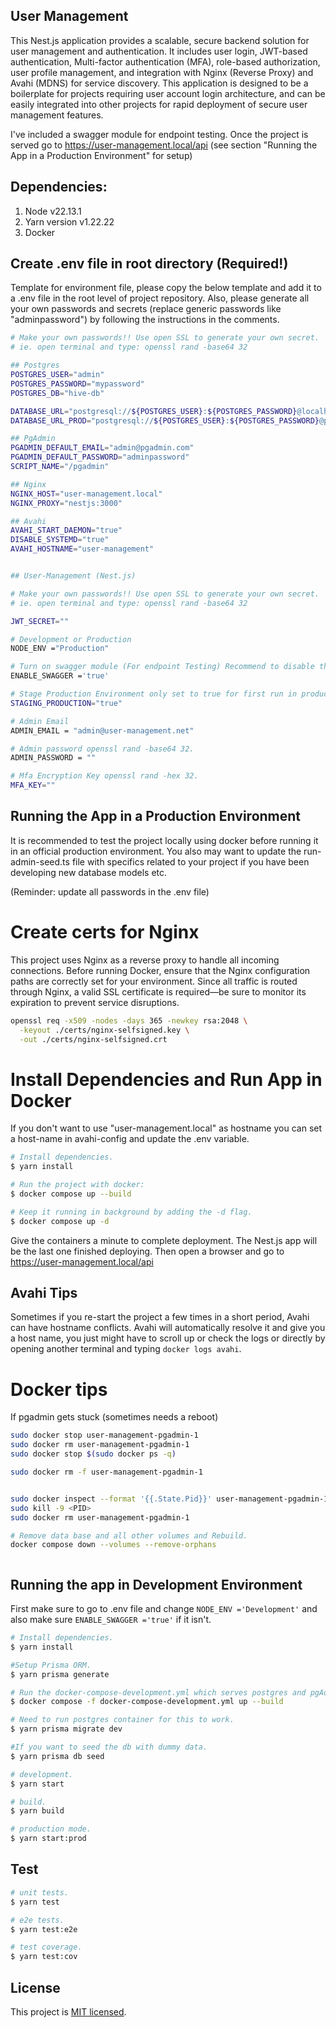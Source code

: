 ## User Management

This Nest.js application provides a scalable, secure backend solution for user management and authentication. It includes user login, JWT-based authentication, Multi-factor authentication (MFA), role-based authorization, user profile management, and integration with Nginx (Reverse Proxy) and Avahi (MDNS) for service discovery. This application is designed to be a boilerplate for projects requiring user account login architecture, and can be easily integrated into other projects for rapid deployment of secure user management features.

I've included a swagger module for endpoint testing. Once the project is served go to https://user-management.local/api (see section "Running the App in a Production Environment" for setup)

## Dependencies:

1. Node v22.13.1
2. Yarn version v1.22.22
3. Docker

## Create .env file in root directory (Required!)

Template for environment file, please copy the below template and add it to a .env file in the root level of project repository. Also, please generate all your own passwords and secrets (replace generic passwords like "adminpassword") by following the instructions in the comments.

```bash
# Make your own passwords!! Use open SSL to generate your own secret.
# ie. open terminal and type: openssl rand -base64 32

## Postgres
POSTGRES_USER="admin"
POSTGRES_PASSWORD="mypassword"
POSTGRES_DB="hive-db"

DATABASE_URL="postgresql://${POSTGRES_USER}:${POSTGRES_PASSWORD}@localhost:5432/${POSTGRES_DB}"
DATABASE_URL_PROD="postgresql://${POSTGRES_USER}:${POSTGRES_PASSWORD}@postgres:5432/${POSTGRES_DB}"

## PgAdmin
PGADMIN_DEFAULT_EMAIL="admin@pgadmin.com"
PGADMIN_DEFAULT_PASSWORD="adminpassword"
SCRIPT_NAME="/pgadmin"

## Nginx
NGINX_HOST="user-management.local"
NGINX_PROXY="nestjs:3000"

## Avahi
AVAHI_START_DAEMON="true"
DISABLE_SYSTEMD="true"
AVAHI_HOSTNAME="user-management"


## User-Management (Nest.js)

# Make your own passwords!! Use open SSL to generate your own secret.
# ie. open terminal and type: openssl rand -base64 32

JWT_SECRET=""

# Development or Production
NODE_ENV ="Production"

# Turn on swagger module (For endpoint Testing) Recommend to disable this in a production deployment.
ENABLE_SWAGGER ='true'

# Stage Production Environment only set to true for first run in production.
STAGING_PRODUCTION="true"

# Admin Email
ADMIN_EMAIL = "admin@user-management.net"

# Admin password openssl rand -base64 32.
ADMIN_PASSWORD = ""

# Mfa Encryption Key openssl rand -hex 32.
MFA_KEY=""
```

## Running the App in a Production Environment

It is recommended to test the project locally using docker before running it in an official production environment. You also may want to update the run-admin-seed.ts file with specifics related to your project if you have been developing new database models etc.

(Reminder: update all passwords in the .env file)

# Create certs for Nginx

This project uses Nginx as a reverse proxy to handle all incoming connections. Before running Docker, ensure that the Nginx configuration paths are correctly set for your environment. Since all traffic is routed through Nginx, a valid SSL certificate is required—be sure to monitor its expiration to prevent service disruptions.

```bash
openssl req -x509 -nodes -days 365 -newkey rsa:2048 \
  -keyout ./certs/nginx-selfsigned.key \
  -out ./certs/nginx-selfsigned.crt
```

# Install Dependencies and Run App in Docker

If you don't want to use "user-management.local" as hostname you can set a host-name in avahi-config and update the .env variable.

```bash
# Install dependencies.
$ yarn install

# Run the project with docker:
$ docker compose up --build

# Keep it running in background by adding the -d flag.
$ docker compose up -d
```

Give the containers a minute to complete deployment. The Nest.js app will be the last one finished deploying. Then open a browser and go to https://user-management.local/api

## Avahi Tips

Sometimes if you re-start the project a few times in a short period, Avahi can have hostname conflicts. Avahi will automatically resolve it and give you a host name, you just might have to scroll up or check the logs or directly by opening another terminal and typing `docker logs avahi`.

# Docker tips

If pgadmin gets stuck (sometimes needs a reboot)

```bash
sudo docker stop user-management-pgadmin-1
sudo docker rm user-management-pgadmin-1
sudo docker stop $(sudo docker ps -q)

sudo docker rm -f user-management-pgadmin-1


sudo docker inspect --format '{{.State.Pid}}' user-management-pgadmin-1
sudo kill -9 <PID>
sudo docker rm user-management-pgadmin-1

# Remove data base and all other volumes and Rebuild.
docker compose down --volumes --remove-orphans



```

## Running the app in Development Environment

First make sure to go to .env file and change `NODE_ENV ='Development'` and also make sure `ENABLE_SWAGGER ='true'` if it isn't.

```bash
# Install dependencies.
$ yarn install

#Setup Prisma ORM.
$ yarn prisma generate

# Run the docker-compose-development.yml which serves postgres and pgAdmin.
$ docker compose -f docker-compose-development.yml up --build

# Need to run postgres container for this to work.
$ yarn prisma migrate dev

#If you want to seed the db with dummy data.
$ yarn prisma db seed

# development.
$ yarn start

# build.
$ yarn build

# production mode.
$ yarn start:prod
```

## Test

```bash
# unit tests.
$ yarn test

# e2e tests.
$ yarn test:e2e

# test coverage.
$ yarn test:cov
```

## License

This project is [MIT licensed](LICENSE).
